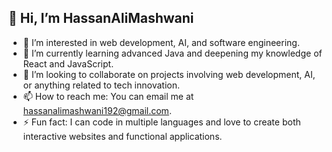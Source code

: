 ##  👋 Hi, I’m HassanAliMashwani<br>
- 👀 I’m interested in web development, AI, and software engineering.
- 🌱 I’m currently learning advanced Java and deepening my knowledge of React and JavaScript.
- 💞️ I’m looking to collaborate on projects involving web development, AI, or anything related to tech innovation.
- 📫 How to reach me: You can email me at hassanalimashwani192@gmail.com.
- ⚡ Fun fact: I can code in multiple languages and love to create both interactive websites and functional applications.


<!---
HassanAliMashwani/HassanAliMashwani is a ✨ special ✨ repository because its `README.md` (this file) appears on your GitHub profile.
You can click the Preview link to take a look at your changes.
--->
